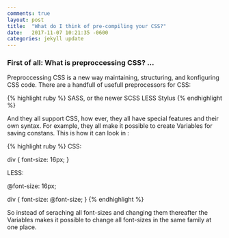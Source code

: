 ```yaml
---
comments: true
layout: post
title:  "What do I think of pre-compiling your CSS?"
date:   2017-11-07 10:21:35 -0600
categories: jekyll update
---
```


### First of all: What is preproccessing CSS? ...

Preproccessing CSS is a new way maintaining, structuring, and konfiguring CSS code.
There are a handfull of usefull preprocessors for CSS:  

{% highlight ruby %}
 SASS, or the newer SCSS
 LESS
 Stylus
{% endhighlight %}

And they all support CSS, how ever, they all have special features and their own syntax.
For example, they all make it possible to create Variables for saving constans. This is how it can
look in :

{% highlight ruby %}
CSS:

div {
    font-size: 16px;
}


LESS: 

@font-size: 16px;

div {
    font-size: @font-size;
}
{% endhighlight %}

So instead of seraching all font-sizes and changing them thereafter the Variables makes it
possible to change all font-sizes in the same family at one place.




[jekyll-docs]: https://jekyllrb.com/docs/home
[jekyll-gh]:   https://github.com/jekyll/jekyll
[jekyll-talk]: https://talk.jekyllrb.com/



                            